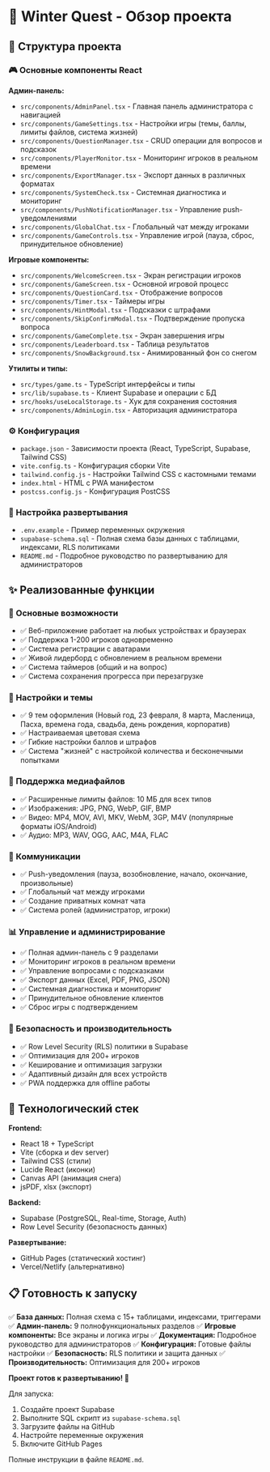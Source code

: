 # 🎄 Winter Quest - Обзор проекта

## 📁 Структура проекта

### 🎮 Основные компоненты React

**Админ-панель:**
- `src/components/AdminPanel.tsx` - Главная панель администратора с навигацией
- `src/components/GameSettings.tsx` - Настройки игры (темы, баллы, лимиты файлов, система жизней)
- `src/components/QuestionManager.tsx` - CRUD операции для вопросов и подсказок
- `src/components/PlayerMonitor.tsx` - Мониторинг игроков в реальном времени
- `src/components/ExportManager.tsx` - Экспорт данных в различных форматах
- `src/components/SystemCheck.tsx` - Системная диагностика и мониторинг
- `src/components/PushNotificationManager.tsx` - Управление push-уведомлениями
- `src/components/GlobalChat.tsx` - Глобальный чат между игроками
- `src/components/GameControls.tsx` - Управление игрой (пауза, сброс, принудительное обновление)

**Игровые компоненты:**
- `src/components/WelcomeScreen.tsx` - Экран регистрации игроков
- `src/components/GameScreen.tsx` - Основной игровой процесс
- `src/components/QuestionCard.tsx` - Отображение вопросов
- `src/components/Timer.tsx` - Таймеры игры
- `src/components/HintModal.tsx` - Подсказки с штрафами
- `src/components/SkipConfirmModal.tsx` - Подтверждение пропуска вопроса
- `src/components/GameComplete.tsx` - Экран завершения игры
- `src/components/Leaderboard.tsx` - Таблица результатов
- `src/components/SnowBackground.tsx` - Анимированный фон со снегом

**Утилиты и типы:**
- `src/types/game.ts` - TypeScript интерфейсы и типы
- `src/lib/supabase.ts` - Клиент Supabase и операции с БД
- `src/hooks/useLocalStorage.ts` - Хук для сохранения состояния
- `src/components/AdminLogin.tsx` - Авторизация администратора

### ⚙️ Конфигурация

- `package.json` - Зависимости проекта (React, TypeScript, Supabase, Tailwind CSS)
- `vite.config.ts` - Конфигурация сборки Vite
- `tailwind.config.js` - Настройки Tailwind CSS с кастомными темами
- `index.html` - HTML с PWA манифестом
- `postcss.config.js` - Конфигурация PostCSS

### 🔧 Настройка развертывания

- `.env.example` - Пример переменных окружения
- `supabase-schema.sql` - Полная схема базы данных с таблицами, индексами, RLS политиками
- `README.md` - Подробное руководство по развертыванию для администраторов

## ✨ Реализованные функции

### 🎯 Основные возможности
- ✅ Веб-приложение работает на любых устройствах и браузерах
- ✅ Поддержка 1-200 игроков одновременно
- ✅ Система регистрации с аватарами
- ✅ Живой лидерборд с обновлением в реальном времени
- ✅ Система таймеров (общий и на вопрос)
- ✅ Система сохранения прогресса при перезагрузке

### 🎨 Настройки и темы
- ✅ 9 тем оформления (Новый год, 23 февраля, 8 марта, Масленица, Пасха, времена года, свадьба, день рождения, корпоратив)
- ✅ Настраиваемая цветовая схема
- ✅ Гибкие настройки баллов и штрафов
- ✅ Система "жизней" с настройкой количества и бесконечными попытками

### 📁 Поддержка медиафайлов
- ✅ Расширенные лимиты файлов: 10 МБ для всех типов
- ✅ Изображения: JPG, PNG, WebP, GIF, BMP
- ✅ Видео: MP4, MOV, AVI, MKV, WebM, 3GP, M4V (популярные форматы iOS/Android)
- ✅ Аудио: MP3, WAV, OGG, AAC, M4A, FLAC

### 💬 Коммуникации
- ✅ Push-уведомления (пауза, возобновление, начало, окончание, произвольные)
- ✅ Глобальный чат между игроками
- ✅ Создание приватных комнат чата
- ✅ Система ролей (администратор, игроки)

### 📊 Управление и администрирование
- ✅ Полная админ-панель с 9 разделами
- ✅ Мониторинг игроков в реальном времени
- ✅ Управление вопросами с подсказками
- ✅ Экспорт данных (Excel, PDF, PNG, JSON)
- ✅ Системная диагностика и мониторинг
- ✅ Принудительное обновление клиентов
- ✅ Сброс игры с подтверждением

### 🔐 Безопасность и производительность
- ✅ Row Level Security (RLS) политики в Supabase
- ✅ Оптимизация для 200+ игроков
- ✅ Кеширование и оптимизация загрузки
- ✅ Адаптивный дизайн для всех устройств
- ✅ PWA поддержка для offline работы

## 🚀 Технологический стек

**Frontend:**
- React 18 + TypeScript
- Vite (сборка и dev server)
- Tailwind CSS (стили)
- Lucide React (иконки)
- Canvas API (анимация снега)
- jsPDF, xlsx (экспорт)

**Backend:**
- Supabase (PostgreSQL, Real-time, Storage, Auth)
- Row Level Security (безопасность данных)

**Развертывание:**
- GitHub Pages (статический хостинг)
- Vercel/Netlify (альтернативно)

## 📋 Готовность к запуску

✅ **База данных:** Полная схема с 15+ таблицами, индексами, триггерами
✅ **Админ-панель:** 9 полнофункциональных разделов
✅ **Игровые компоненты:** Все экраны и логика игры
✅ **Документация:** Подробное руководство для администраторов
✅ **Конфигурация:** Готовые файлы настройки
✅ **Безопасность:** RLS политики и защита данных
✅ **Производительность:** Оптимизация для 200+ игроков

**Проект готов к развертыванию! 🎉**

Для запуска:
1. Создайте проект Supabase
2. Выполните SQL скрипт из `supabase-schema.sql`
3. Загрузите файлы на GitHub
4. Настройте переменные окружения
5. Включите GitHub Pages

Полные инструкции в файле `README.md`.